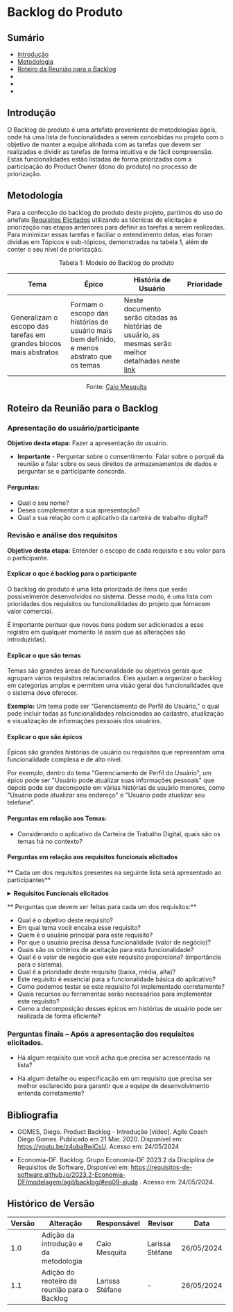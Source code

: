 # Backlog do Produto

## Sumário

* [Introdução](#Introdução)
* [Metodologia](#Metodologia)
* [Roteiro da Reunião para o Backlog](#Roteiro-da-Reunião-para-o-Backlog)
* []()
* []()
* []()




## Introdução

O Backlog do produto é uma artefato proveniente de metodologias ágeis, onde há uma lista de funcionalidades a serem concebidas no projeto com o objetivo de manter a equipe alinhada com as tarefas que devem ser realizadas e dividir as tarefas de forma intuitiva e de fácil compreensão. Estas funcionalidades estão listadas de forma priorizadas com a participação do Product Owner (dono do produto) no processo de priorização.

## Metodologia

Para a confecção do backlog do produto deste projeto, partimos do uso do artefato [Requisitos Elicitados](Elicitacao/ResquisitosCorrigidos.md) utilizando as técnicas de elicitação e priorização nas etapas anteriores para definir as tarefas a serem realizadas. Para minimizar essas tarefas e faciliar o entendimento delas, elas foram dividias em Tópicos e sub-tópicos, demonstradas na tabela 1, além de conter o seu nível de priorização. 

<center>
Tabela 1: Modelo do Backlog do produto

|Tema|Épico|História de Usuário|Prioridade|
|-|-|-|-|
|Generalizam o escopo das tarefas em grandes blocos mais abstratos |Formam o escopo das histórias de usuário mais bem definido, e menos abstrato que os temas | Neste documento serão citadas as histórias de usuário, as mesmas serão melhor detalhadas neste [link](modelagemAgil/historiaUsuario.md)| |

Fonte: [Caio Mesquita]()

</center>

## Roteiro da Reunião para o Backlog

### Apresentação do usuário/participante

**Objetivo desta etapa:** Fazer a apresentação do usuário.

- **Importante** - Perguntar sobre o consentimento: Falar sobre o porquê da reunião e falar sobre os seus direitos de armazenamentos de dados e perguntar se o participante concorda.

#### Perguntas:

- Qual o seu nome?
- Desea complementar a sua apresentação?
- Qual a sua relação com o aplicativo da carteira de trabalho digital?

### Revisão e análise dos requisitos

**Objetivo desta etapa:**  Entender o escopo de cada requisito e seu valor para o participante.

#### Explicar o que é backlog para o participante

O backlog do produto é uma lista priorizada de itens que serão possivelmente desenvolvidos no sistema. Desse modo, é uma lista com prioridades dos requisitos ou funcionalidades do projeto que fornecem valor comercial.

É importante pontuar que novos itens podem ser adicionados a esse registro em qualquer momento (é assim que as alterações são introduzidas).

#### Explicar o que são temas

Temas são grandes áreas de funcionalidade ou objetivos gerais que agrupam vários requisitos relacionados. Eles ajudam a organizar o backlog em categorias amplas e permitem uma visão geral das funcionalidades que o sistema deve oferecer. 

**Exemplo:** Um tema pode ser "Gerenciamento de Perfil do Usuário," o qual pode incluir todas as funcionalidades relacionadas ao cadastro, atualização e visualização de informações pessoais dos usuários.

#### Explicar o que são épicos

Épicos são grandes histórias de usuário ou requisitos que representam uma funcionalidade complexa e de alto nível.

Por exemplo, dentro do tema "Gerenciamento de Perfil do Usuário", um épico pode ser "Usuário pode atualizar suas informações pessoais" que depois pode ser decomposto em várias histórias de usuário menores, como "Usuário pode atualizar seu endereço" e "Usuário pode atualizar seu telefone".

#### Perguntas em relação aos Temas:
- Considerando o aplicativo da Carteira de Trabalho Digital, quais são os temas há no contexto?

#### Perguntas em relação aos requisitos funcionais elicitados

** Cada um dos requisitos presentes na seguinte lista será apresentado ao participantes** 

<details>
  <summary size="20"><b> Requisitos Funcionais elicitados </b></summary> 

</center>

**Tabela 2**: Requisitos Funcionais.


| Identificação do Requisito | Requisito | Técnica de Elicitação | Implementação |
|-----------------------------|-----------|-----------------------|---------------|
| RF01                          | Usuário se registrar no aplicativo | Análise de documentos | Sim |
| RF02                          | Usuário poder fazer login para entrar na sua página pessoal | Análise de documentos | Sim |
| RF03                          | Usuário pode consultar suas informações pessoais | Análise de documentos | Sim |
| RF04                          | Usuário pode atualizar suas informações pessoais | entrevistas | Não |
| RF05                          | Usuário trabalhador pode consultar contratos de trabalho | Análise de documentos | Sim |
| RF06                          | Usuário trabalhador pode atualizar contratos de trabalho | Entrevistas | não |
| RF07                          | Usuário pode gerar PDF com dados da carteira | Análise de documentos | Sim |
| RF08                          | Usuário trabalhador visualizar gráficos com históricos e remunerações dos seus trabalhos | Análise de documentos | Sim |
| RF09                          | Usuário pode realizar anotações | Análise de documentos | Sim |
| RF10                          | Usuário trabalhador pode fazer denúncias trabalhistas contra a empresa | Entrevistas | Não |
| RF11                          | Usuário trabalhador pode consultar informações sobre o FGTS e o INSS| Storytelling | Não |
| RF12                          | Usuário trabalhador pode consultar benefícios (13º salário, férias remuneradas, adicional noturno, vale-transporte, vale-refeição, plano de saúde, abono salarial, benefício TAC-Taxista, Seguro Desemprego)| Análise de documentos, Entrevistas e Storytelling| incompleto |
| RF13                          | Usuário trabalhador pode solicitar benefícios | Análise de documentos e entrevistas | Incompleto |
| RF14                          | Usuário trabalhador pode atualizar(declarar) currículo | Entrevistas e Storytelling | Não |
| RF15                          | Usuário trabalhador pode  ativar modo de status (procurando emprego ou não) | Entrevistas | Não |
| RF16                          | Usuário trabalhador por verificar processor seletivos abertos | Análise de documentos | Incompleto |
| RF17                          | Usuário pode ocultar dados sensíveis | Análise de documentos e storytelling | Sim |
| RF18                          | Usuário trabalhador pode consultar o número da carteira e de série como CIPS | Storytelling | Não |
| RF19                          | Usuário recebem notificações do aplicativo | Análise de documentos e Storytelling | Não |
| RF20                          | Usuário pode consultar perguntas frequêntes | Storytelling e Entrevista| Não |
| RF21                          | Usuário empresa pode consultar dados dos funcionários | Entrevistas e análse de documento | Sim |
| RF22                          | Usuário empresa pode atualizar dados dos funcionários | Entrevistas e análse de documento | Incompleto |
| RF23                          | Usuário empresa pode consultar contratos de trabalho | Entrevistas e análse de documento | Incompleto |
| RF24                          | Usuário empresa pode gerar relatórios trabalhistas | Entrevistas | Incompleto |
| RF25                          | Usuário empresa pode gerenciar contratos de trabalho (adicionar novos, atualizar já existentes e encerrar contratos)| Entrevistas | Sim |
| RF26                          | Usuário empresa pode cadastrar benefícios para a empresa | Entrevistas e análse de documento | Incompleto |
| RF27                          | Usuário empresa pode gerenciar benefícios trabalhistas | Entrevistas | Incompleto |
| RF28                          | Usuário empresa escolher modo de status: "Possui vagas de emprego" ou "Não posui vagas de emprego" | Entrevistas | Não |


  **Fonte:** [Larissa Stéfane](https://github.com/SkywalkerSupreme)

 </center> 
 </details>




** Perguntas que devem ser feitas para cada um dos requisitos:**

- Qual é o objetivo deste requisito?
- Em qual tema você encaixa esse requisito?
- Quem é o usuário principal para este requisito?
- Por que o usuário precisa dessa funcionalidade (valor de negócio)?
- Quais são os critérios de aceitação para esta funcionalidade?
- Qual é o valor de negócio que este requisito proporciona? (importância para o sistema).
- Qual é a prioridade deste requisito (baixa, média, alta)?
- Este requisito é essencial para a funcionalidade básica do aplicativo?
- Como podemos testar se este requisito foi implementado corretamente?
- Quais recursos ou ferramentas serão necessários para implementar este requisito?
- Como a decomposição desses épicos em histórias de usuário pode ser realizada de forma eficiente?

### Perguntas finais – Após a apresentação dos requisitos elicitados.

- Há algum requisito que você acha que precisa ser acrescentado na lista?

- Há algum detalhe ou especificação em um requisito que precisa ser melhor esclarecido para garantir que a equipe de desenvolvimento entenda corretamente?




## Bibliografia

* GOMES, Diego. Product Backlog - Introdução [vídeo]. Agile Coach Diego Gomes. Publicado em 21 Mar. 2020. Disponível em: https://youtu.be/z4ubaBwjCsU. Acesso em: 24/05/2024

* Economia-DF. Backlog. Grupo Economia-DF 2023.2 da Disciplina de Requisitos de Software, Disponível em: https://requisitos-de-software.github.io/2023.2-Economia-DF/modelagem/agil/backlog/#ep09-ajuda . Acesso em: 24/05/2024.  


## Histórico de Versão

| Versão | Alteração | Responsável | Revisor | Data |
| - | - | - | - | - |
| 1.0 |  Adição da introdução e da metodologia   |  Caio Mesquita   |  Larissa Stéfane  |   26/05/2024   |
| 1.1 |  Adição do reoteiro da reunião para o Backlog   |  Larissa Stéfane   |  - |   26/05/2024   |
